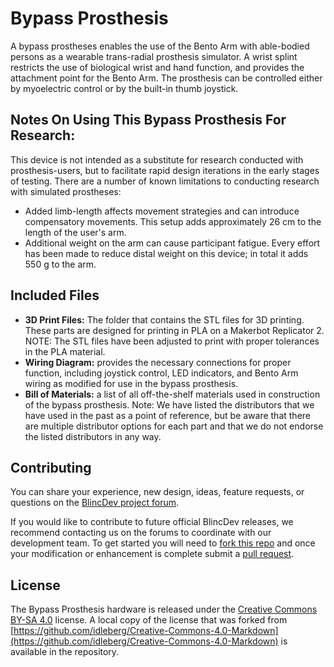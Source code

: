 # Bypass Prosthesis
A bypass prostheses enables the use of the Bento Arm with able-bodied persons as a wearable trans-radial prosthesis simulator. A wrist splint restricts the use of biological wrist and hand function, and provides the attachment point for the Bento Arm. The prosthesis can be controlled either by myoelectric control or by the built-in thumb joystick.

## Notes On Using This Bypass Prosthesis For Research:

This device is not intended as a substitute for research conducted with prosthesis-users, but to facilitate rapid design iterations in the early stages of testing. There are a number of known limitations to conducting research with simulated prostheses:
* Added limb-length affects movement strategies and can introduce compensatory movements. This setup adds approximately 26 cm to the length of the user's arm.
* Additional weight on the arm can cause participant fatigue. Every effort has been made to reduce distal weight on this device; in total it adds 550 g to the arm.

## Included Files

* __3D Print Files:__ The folder that contains the STL files for 3D printing. These parts are designed for printing in PLA on a Makerbot Replicator 2. NOTE: The STL files have been adjusted to print with proper tolerances in the PLA material.
* __Wiring Diagram:__ provides the necessary connections for proper function, including joystick control, LED indicators, and Bento Arm wiring as modified for use in the bypass prosthesis.
* __Bill of Materials:__ a list of all off-the-shelf materials used in construction of the bypass prosthesis. Note: We have listed the distributors that we have used in the past as a point of reference, but be aware that there are multiple distributor options for each part and that we do not endorse the listed distributors in any way.

## Contributing
You can share your experience, new design, ideas, feature requests, or questions on the [BlincDev project forum](https://blincdev.ca/forum/).

If you would like to contribute to future official BlincDev releases, we recommend contacting us on the forums to coordinate with our development team. To get started you will need to [fork this repo](https://help.github.com/articles/using-pull-requests/) and once your modification or enhancement is complete submit a [pull request](https://help.github.com/articles/using-pull-requests/).

## License
The Bypass Prosthesis hardware is released under the [Creative Commons BY-SA 4.0](http://creativecommons.org/licenses/by-sa/4.0/) license. A local copy of the license that was forked from [https://github.com/idleberg/Creative-Commons-4.0-Markdown](https://github.com/idleberg/Creative-Commons-4.0-Markdown) is available in the repository.
